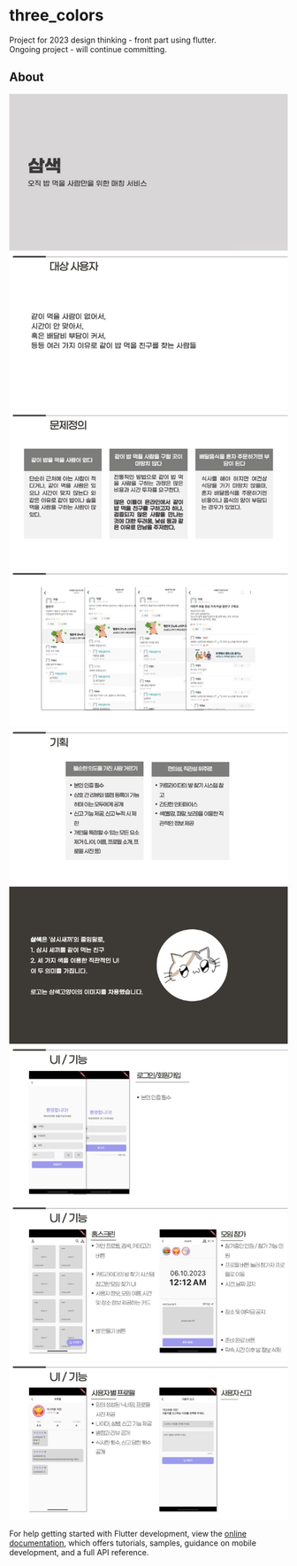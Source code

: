 # three_colors

Project for 2023 design thinking - front part using flutter.<br>
Ongoing project - will continue committing.

## About

![슬라이드1](./about/슬라이드1.jpeg)
![슬라이드2](./about/슬라이드2.jpeg)
![슬라이드3](./about/슬라이드3.jpeg)
![슬라이드4](./about/슬라이드4.jpeg)
![슬라이드5](./about/슬라이드5.jpeg)
![슬라이드8](./about/슬라이드8.jpeg)
![슬라이드9](./about/슬라이드9.jpeg)
![슬라이드10](./about/슬라이드10.jpeg)
![슬라이드11](./about/슬라이드11.jpeg)

For help getting started with Flutter development, view the
[online documentation](https://docs.flutter.dev/), which offers tutorials,
samples, guidance on mobile development, and a full API reference.
